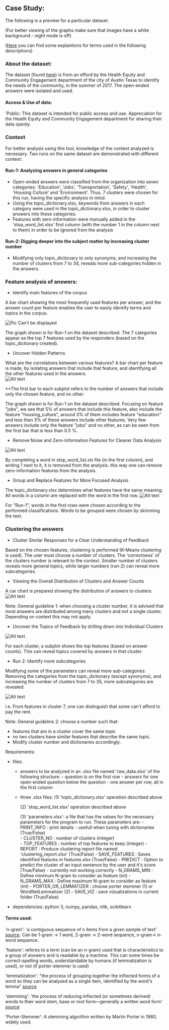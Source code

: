 ## Case Study:

The following is a preview for a particular dataset.

(For better viewing of the graphs make sure that images have a white background - night mode is off)

([Here](#1-12) you can find some explantions for terms used in the following descriptions)

### About the dataset:
The dataset (found [here](https://catalog.data.gov/dataset/spirit-of-east-austin-feedback-data)) is from an efford by the Health Equity and Community Engagement department of the city of Austin Texas to identify the needs of the community, in the summer of 2017. The open-ended answers were isolated and used.

#### Access & Use of data:
'Public: This dataset is intended for public access and use.
Appreciation for the Health Equity and Community Engagement department for sharing their data openly.

### Context

For better analysis using this tool, knowledge of the context analyzed is necessary. Two runs on the same dataset are demonstrated with different context:

#### Run-1: Analyzing answers in general categories

- Open-ended answers were classified from the organization into seven categories: 'Education', 'Jobs', 'Transportation', 'Safety', 'Health', 'Housing Culture' and 'Environment'. Thus, 7 clusters were chosen for this run, having the specific analysis in mind. 
- Using the topic_dictionary.xlsx, keywords from answers in each category were used in the topic_dictionary.xlsx, in order to cluster answers into these categories.
- Features with zero-information were manually added in the 'stop_word_list.xlsx' first column (with the number 1 in the column next to them) in order to be ignored from the analysis


#### Run-2: Digging deeper into the subject matter by increasing cluster number
- Modifying only topic_dictionary to only synonyms, and increasing the number of clusters from 7 to 34, reveals more sub-categories hidden in the answers.


### Feature analysis of answers:

- Identify main features of the corpus

A bar chart showing the most frequently used features per answer, and the answer count per feature enables the user to easily identify terms and topics in the corpus.

![Pic Can't be displayed](images/features_count.png "Features in corpus")


The graph shown is for Run-1 on the dataset described. The 7 categories appear as the top 7 features used by the responders (based on the topic_dictionary created).

- Uncover Hidden Patterns

What are the correlations between various features? A bar chart per feature is made, by isolating answers that include that feature, and identifying all the other features used in the answers.  
![Alt text](images/top_10_feature_dependencies.png "Feature dependencies")

**The first bar to each subplot refers to the number of answers that include only the chosen feature, and no other.

The graph shown is for Run-1 on the dataset described. Focusing on feature "jobs", we see that 5% of answers that include this feature, also include the feature "housing_culture", around 3% of them includes feature "education" and less than 3% of these answers include other features. Very few answers include only the feature "jobs" and no other, as can be seen from the first bar that is less than 0.5 %.


- Remove Noise and Zero-Information Features for Cleaner Data Analysis

![Alt text](images/stop_word_list.png "screenshot of stop_word_list.xlsx used in run-1")

By completing a word in stop_word_list.xls file (in the first column), and writing 1 next to it, it is removed from the analysis. this way one can remove zero-information features from the analysis.

- Group and Replace Features for More Focused Analysis

The topic_dictionary.xlsx determines what features have the same meaning. All words in a column are replaced with the word in the first row. 
![Alt text](images/topic_dict.png "screenshot of the topic_dictionary.xlsx used in run-1")

For "Run-1", words in the first rows were chosen according to the performed classifications. Words to be grouped were chosen by skimming the text.

### Clustering the answers

- Cluster Similar Responses for a Clear Understanding of Feedback

Based on the chosen features, clustering is performed (K-Means clustering is used). The user must choose a number of clusters. The 'correctness' of the clusters number is relevant to the context. Smaller number of clusters reveals more general topics, while larger numbers (run-2) can reveal more subcategories.

- Viewing the Overall Distribution of Clusters and Answer Counts

A car chart is prepared showing the distribution of answers to clusters.
![Alt text](images/cluster_counts.png "Answer counts per cluster")

Note: General guideline 1: when choosing a cluster number, it is advised that most answers are distributed among many clusters and not a single cluster. Depending on context this may not apply. 


- Uncover the Topics of Feedback by drilling down into Individual Clusters

![Alt text](images/features_per_cluster.png "features per cluster for run-1")

For each cluster, a subplot shows the top features (based on answer counts). This can reveal topics covered by answers in that cluster.


- Run 2: Identify more subcategories

Modifying some of the parameters can reveal more sub-categories: Removing the categories from the topic_dictionary (except synonyms), and increasing the number of clusters from 7 to 35, more subcategories are revealed:

![Alt text](images/features_per_cl.png "features per cluster for run-2")

i.e. From features in cluster 7, one can distinguish that some can't afford to pay the rent. 

Note: General guideline 2: choose a number such that:
   - features that are in a cluster cover the same topic
   - no two clusters have similar features that describe the same topic.
   - Modify cluster number and dictionaries accordingly.

Requirements:
   - files:
      - answers to be analyzed in an .xlsx file named 'raw_data.xlsx' of the following structure:
            - question is on the first row
            - answers for one open-ended question below the question
            - one answer per row, all in the first column

      - three .xlsx files:
         (1) 'topic_dictionary.xlsx'
               operation described above
      
         (2) 'stop_word_list.xlsx'
               operation described above

         (3) 'parameters.xlsx': a file that has the values for the necessary parameters for the program to run. These parameters are:
            - PRINT_INFO : print details - usefull when tuning with dictionaries (True/False)             
            - CLUSTER_NO : number of clusters (integer)             
            - TOP_FEATURES : number of top features to keep (integer)
            - REPORT : Produce clustering report file named 'clustering_report.xlsx' (True/False)
            - SAVE_FEATURES : Saves identified features in features.xlsx (True/False)
            - PREDICT : Option to predict the cluster of an input sentence by the user and it's score (True/False) - currently not working correctly
            - N_GRAMS_MIN : Define minimum N-gram to consider as feature (int)
            - N_GRAMS_MAX : Define maximum N-gram to consider as feature (int)
            - PORTER_OR_LEMMATIZER : choose porter stemmer (1) or WordNetLemmatizer (2)
            - SAVE_VIZ : save vizualizations in current folder (True/False)


   - dependencies:
      python 3, numpy, pandas, nltk, scikitlearn




<a name='1-12'></a>
#### Terms used:

'n-gram': 'a contiguous sequence of n items from a given sample of text' [source](https://en.wikipedia.org/wiki/N-gram). Can be 1-gram -> 1 word, 2-gram -> 2-word sequence, n-gram-> n-word sequence.

'feature': referes to a term (can be an n-gram) used that is characteristics to a group of answers and is readable by a machine. This can some times be correct-spelling words, understandable by humans (if lemmatization is used), or not (if porter-stemmer is used)

'lemmatization': "the process of grouping together the inflected forms of a word so they can be analysed as a single item, identified by the word's lemma" [source](https://en.wikipedia.org/wiki/Lemmatisation)

'stemming': 'the process of reducing inflected (or sometimes derived) words to their word stem, base or root form—generally a written word form' [source](https://en.wikipedia.org/wiki/Stemming)

'Porter-Stemmer': A stemming algorithm  written by Martin Porter in 1980, widely used.

